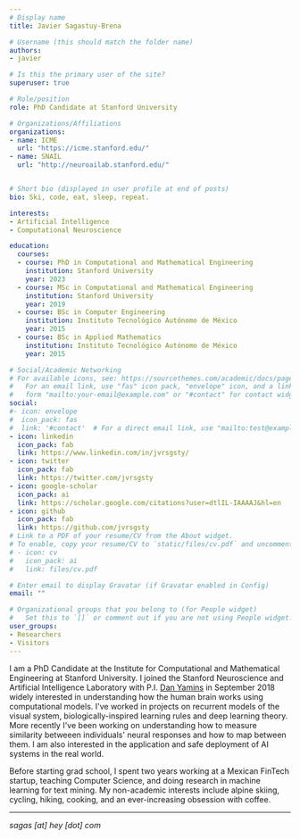 ```yaml
---
# Display name
title: Javier Sagastuy-Brena

# Username (this should match the folder name)
authors:
- javier

# Is this the primary user of the site?
superuser: true

# Role/position
role: PhD Candidate at Stanford University

# Organizations/Affiliations
organizations:
- name: ICME
  url: "https://icme.stanford.edu/"
- name: SNAIL
  url: "http://neuroailab.stanford.edu/"


# Short bio (displayed in user profile at end of posts)
bio: Ski, code, eat, sleep, repeat.

interests:
- Artificial Intelligence
- Computational Neuroscience

education:
  courses:
  - course: PhD in Computational and Mathematical Engineering
    institution: Stanford University
    year: 2023
  - course: MSc in Computational and Mathematical Engineering
    institution: Stanford University
    year: 2019
  - course: BSc in Computer Engineering
    institution: Instituto Tecnológico Autónomo de México
    year: 2015
  - course: BSc in Applied Mathematics
    institution: Instituto Tecnológico Autónomo de México
    year: 2015

# Social/Academic Networking
# For available icons, see: https://sourcethemes.com/academic/docs/page-builder/#icons
#   For an email link, use "fas" icon pack, "envelope" icon, and a link in the
#   form "mailto:your-email@example.com" or "#contact" for contact widget.
social:
#- icon: envelope
#  icon_pack: fas
#  link: '#contact'  # For a direct email link, use "mailto:test@example.org".
- icon: linkedin
  icon_pack: fab
  link: https://www.linkedin.com/in/jvrsgsty/
- icon: twitter
  icon_pack: fab
  link: https://twitter.com/jvrsgsty
- icon: google-scholar
  icon_pack: ai
  link: https://scholar.google.com/citations?user=dtlIL-IAAAAJ&hl=en
- icon: github
  icon_pack: fab
  link: https://github.com/jvrsgsty
# Link to a PDF of your resume/CV from the About widget.
# To enable, copy your resume/CV to `static/files/cv.pdf` and uncomment the lines below.
# - icon: cv
#   icon_pack: ai
#   link: files/cv.pdf

# Enter email to display Gravatar (if Gravatar enabled in Config)
email: ""

# Organizational groups that you belong to (for People widget)
#   Set this to `[]` or comment out if you are not using People widget.
user_groups:
- Researchers
- Visitors
---
```


I am a PhD Candidate at the Institute for Computational and Mathematical Engineering at Stanford University.
I joined the Stanford Neuroscience and Artificial Intelligence Laboratory with P.I. [Dan Yamins](https://web.stanford.edu/~yamins/) in September 2018 widely interested in understanding how the human brain works using computational models.
I've worked in projects on recurrent models of the visual system, biologically-inspired learning rules and deep learning theory.
More recently I've been working on understanding how to measure similarity betweeen individuals' neural responses and how to map between them.
I am also interested in the application and safe deployment of AI systems in the real world.

Before starting grad school, I spent two years working at a Mexican FinTech startup, teaching Computer Science, and doing research in machine learning for text mining. My non-academic interests include alpine skiing, cycling, hiking, cooking, and an ever-increasing obsession with coffee.

---

*sagas [at] hey [dot] com*


